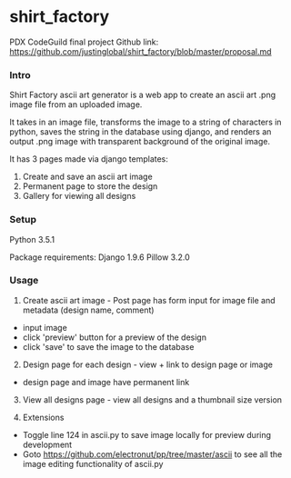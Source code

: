 # shirt_factory
PDX CodeGuild final project
Github link: https://github.com/justinglobal/shirt_factory/blob/master/proposal.md

### Intro

Shirt Factory ascii art generator is a web app to create an ascii art .png image file from an uploaded image.

It takes in an image file, transforms the image to a string of characters in python, saves the string in the database using django, and renders an output .png image with transparent background of the original image.

It has 3 pages made via django templates:

1. Create and save an ascii art image
2. Permanent page to store the design
3. Gallery for viewing all designs

### Setup

Python 3.5.1

Package requirements:
Django 1.9.6
Pillow 3.2.0

### Usage

1. Create ascii art image - Post page has form input for image file and metadata (design name, comment)
  - input image
  - click 'preview' button for a preview of the design
  - click 'save' to save the image to the database

2. Design page for each design - view + link to design page or image
  - design page and image have permanent link

3. View all designs page - view all designs and a thumbnail size version

4. Extensions
  - Toggle line 124 in ascii.py to save image locally for preview during development
  - Goto https://github.com/electronut/pp/tree/master/ascii to see all the image editing functionality of ascii.py
